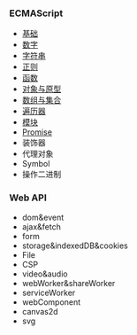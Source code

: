 ### ECMAScript
- [基础](./blogs/JS基础.md)
- [数字](./blogs/JS数字.md)
- [字符串](./blogs/JS字符串.md)
- [正则](./blogs/JS正则.md)
- [函数](./blogs/JS函数.md)
- [对象与原型](./blogs/JS对象与原型.md)
- [数组与集合](./blogs/JS数组与集合.md)
- [遍历器](./blogs/JS遍历器.md)
- [模块](./blogs/JS模块.md)
- [Promise](./blogs/JSPromise.md)
- 装饰器
- 代理对象
- Symbol
- 操作二进制


### Web API
- dom&event
- ajax&fetch
- form
- storage&indexedDB&cookies
- File
- CSP
- video&audio
- webWorker&shareWorker
- serviceWorker
- webComponent
- canvas2d
- svg